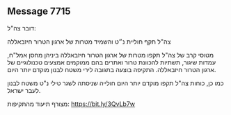## Message 7715

דובר צה"ל:

צה"ל תקף חוליית נ״ט והשמיד מטרות של ארגון הטרור חיזבאללה

מטוסי קרב של צה"ל תקפו מטרות של ארגון הטרור חיזבאללה ביניהן מחסן אמל"ח, עמדות שיגור, תשתיות להכוונת טרור ואתרים בהם ממוקמים אמצעים טכנולוגיים של ארגון הטרור חיזבאללה. התקיפה בוצעה בתגובה לירי משטח לבנון מוקדם יותר היום.

כמו כן, כוחות צה"ל תקפו מוקדם יותר היום חולייה שניסתה לשגר טילי נ"ט משטח לבנון לעבר ישראל.

מצורף תיעוד מהתקיפות: https://bit.ly/3QvLb7w

